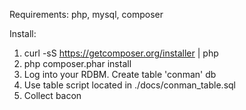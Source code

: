 Requirements:
php, mysql, composer

Install:
1) curl -sS https://getcomposer.org/installer | php
2) php composer.phar install
3) Log into your RDBM. Create table 'conman' db
4) Use table script located in ./docs/conman_table.sql
5) Collect bacon

